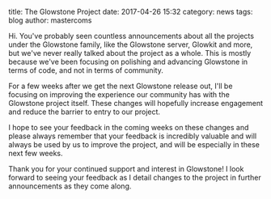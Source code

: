 title: The Glowstone Project
date: 2017-04-26 15:32
category: news
tags: blog
author: mastercoms

Hi. You've probably seen countless announcements about all the projects under the Glowstone family, like the Glowstone server, Glowkit and more, but we've never really talked about the project as a whole. This is mostly because we've been focusing on polishing and advancing Glowstone in terms of code, and not in terms of community.

For a few weeks after we get the next Glowstone release out, I'll be focusing on improving the experience our community has with the Glowstone project itself. These changes will hopefully increase engagement and reduce the barrier to entry to our project.

I hope to see your feedback in the coming weeks on these changes and please always remember that your feedback is incredibly valuable and will always be used by us to improve the project, and will be especially in these next few weeks.

Thank you for your continued support and interest in Glowstone! I look forward to seeing your feedback as I detail changes to the project in further announcements as they come along.
